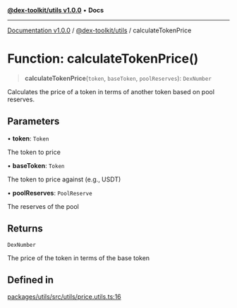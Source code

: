 [**@dex-toolkit/utils v1.0.0**](../README.md) • **Docs**

***

[Documentation v1.0.0](../../../packages.md) / [@dex-toolkit/utils](../README.md) / calculateTokenPrice

# Function: calculateTokenPrice()

> **calculateTokenPrice**(`token`, `baseToken`, `poolReserves`): `DexNumber`

Calculates the price of a token in terms of another token based on pool reserves.

## Parameters

• **token**: `Token`

The token to price

• **baseToken**: `Token`

The token to price against (e.g., USDT)

• **poolReserves**: `PoolReserve`

The reserves of the pool

## Returns

`DexNumber`

The price of the token in terms of the base token

## Defined in

[packages/utils/src/utils/price.utils.ts:16](https://github.com/niZmosis/dex-toolkit/blob/3d8b41b44787b30fbea5de3ab4737662ffb61bc8/packages/utils/src/utils/price.utils.ts#L16)
